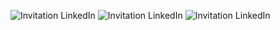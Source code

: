 ![Invitation LinkedIn](./images/invitations_linkedin.png)
![Invitation LinkedIn](./images/invitations_linkedin_2.png)
![Invitation LinkedIn](./images/LinkedIn_invitations_envoyées.png)


